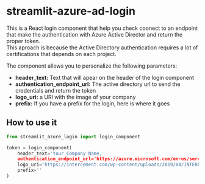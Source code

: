 # streamlit-azure-ad-login
This is a React login component that help you check coonect to an endpoint that make the authentication with Azure Active Director and return the proper token.   
This aproach is because the Active Directory authentication requires a lot of certifications that depends on each project.  
  
The component allows you to  personalize the following parameters:  
- **header_text:** Text that will apear on the header of the login component
- **authentication_endpoint_url:** The active directory url to send the credentials and return the token
- **logo_uri:** a URI with the image of your company
- **prefix:** If you have a prefix for the login, here is where it goes

## How to use it
```python
from streamlit_azure_login import login_component

token = login_component(
    header_text='Your Company Name, 
    authentication_endpoint_url='https://azure.microsoft.com/en-us/services/active-directory/', 
    logo_uri='https://intercement.com/wp-content/uploads/2019/04/INTERCEMENT.jpg',
    prefix=''
)
```
